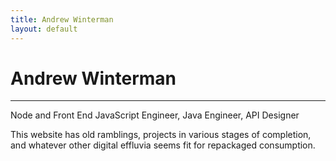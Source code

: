 ```yaml
---
title: Andrew Winterman
layout: default
---
```


# Andrew Winterman
-------

Node and Front End JavaScript Engineer, Java Engineer, API Designer

This website has old ramblings, projects in various stages of completion, and
whatever other digital effluvia seems fit for repackaged consumption.

